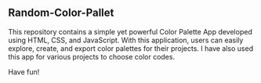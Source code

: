 ## Random-Color-Pallet
This repository contains a simple yet powerful Color Palette App developed using HTML, CSS, and JavaScript. With this application, users can easily explore, create, and export color palettes for their projects. I have also used this app for various projects to choose color codes.

Have fun!

